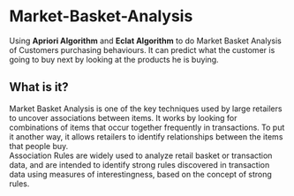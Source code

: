 # Market-Basket-Analysis
Using **Apriori Algorithm** and **Eclat Algorithm** to do Market Basket Analysis of Customers purchasing behaviours. It can predict what the customer is going to buy next by looking at the products he is buying.  

## What is it?   
Market Basket Analysis is one of the key techniques used by large retailers to uncover associations between items. It works by looking for combinations of items that occur together frequently in transactions. To put it another way, it allows retailers to identify relationships between the items that people buy.  
Association Rules are widely used to analyze retail basket or transaction data, and are intended to identify strong rules discovered in transaction data using measures of interestingness, based on the concept of strong rules.
